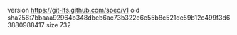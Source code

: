 version https://git-lfs.github.com/spec/v1
oid sha256:7bbaaa92964b348dbeb6ac73b322e6e55b8c521de59b12c499f3d63880988417
size 732
